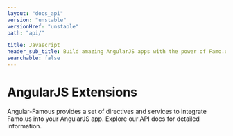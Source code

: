 ```yaml
---
layout: "docs_api"
version: "unstable"
versionHref: "unstable"
path: "api/"

title: Javascript
header_sub_title: Build amazing AngularJS apps with the power of Famo.us
searchable: false
---
```


# AngularJS Extensions

Angular-Famous provides a set of directives and services to integrate Famo.us into your AngularJS app.
Explore our API docs for detailed information.
